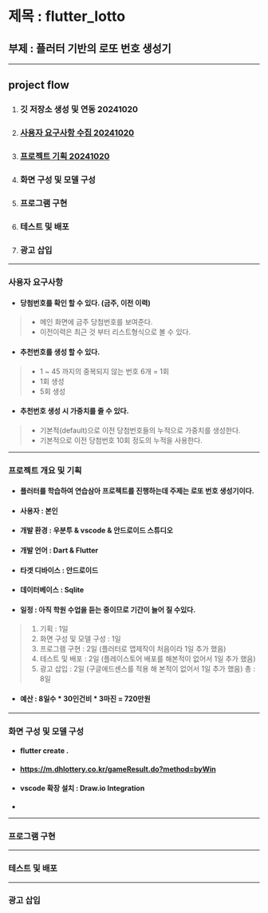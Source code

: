 # 제목 : flutter_lotto
## 부제 : 플러터 기반의 로또 번호 생성기

***

## project flow
1. ### 깃 저장소 생성 및 연동 20241020
2. ### [사용자 요구사항 수집 20241020](#사용자-요구사항)
3. ### [프로젝트 기획 20241020](#프로젝트-개요-및-기획)
4. ### 화면 구성 및 모델 구성
5. ### 프로그램 구현
6. ### 테스트 및 배포
7. ### 광고 삽입

***

### 사용자 요구사항
- #### 당첨번호를 확인 할 수 있다. (금주, 이전 이력)
> - 메인 화면에 금주 당첨번호를 보여준다.
> - 이전이력은 최근 것 부터 리스트형식으로 볼 수 있다. 
- #### 추천번호를 생성 할 수 있다. 
> - 1 ~ 45 까지의 중복되지 않는 번호 6개 = 1회
> - 1회 생성
> - 5회 생성
- #### 추천번호 생성 시 가중치를 줄 수 있다.
> - 기본적(default)으로 이전 당첨번호들의 누적으로 가중치를 생성한다.
> - 기본적으로 이전 당첨번호 10회 정도의 누적을 사용한다.

***

### 프로젝트 개요 및 기획
- #### 플러터를 학습하여 연습삼아 프로젝트를 진행하는데 주제는 로또 번호 생성기이다.
- #### 사용자 : 본인
- #### 개발 환경 : 우분투 & vscode & 안드로이드 스튜디오
- #### 개발 언어 : Dart & Flutter
- #### 타겟 디바이스 : 안드로이드
- #### 데이터베이스 : Sqlite
- #### 일정 : 아직 학원 수업을 듣는 중이므로 기간이 늘어 질 수있다.
> 1. 기획 : 1일
> 2. 화면 구성 및 모델 구성 : 1일
> 3. 프로그램 구현 : 2일 (플러터로 앱제작이 처음이라 1일 추가 했음)
> 4. 테스트 및 배포 : 2일 (플레이스토어 배포를 해본적이 없어서 1일 추가 했음)
> 5. 광고 삽입 : 2일 (구글에드센스를 적용 해 본적이 없어서 1일 추가 했음)
> 총 : 8일
- #### 예산 : 8일수 * 30인건비 * 3마진 = 720만원

***

### 화면 구성 및 모델 구성
- #### flutter create .
- #### https://m.dhlottery.co.kr/gameResult.do?method=byWin
- #### vscode 확장 설치 : Draw.io Integration
- 

***

### 프로그램 구현

***

### 테스트 및 배포

***

### 광고 삽입









